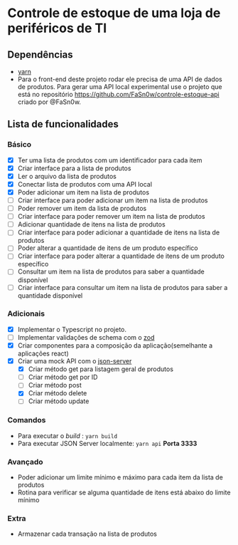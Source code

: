 # Controle de estoque de uma loja de periféricos de TI 

## Dependências
- [yarn](https://yarnpkg.com/)
- Para o front-end deste projeto rodar ele precisa de uma API de dados de produtos. Para gerar uma API local experimental use o projeto que está no repositório https://github.com/FaSn0w/controle-estoque-api criado por @FaSn0w.

## Lista de funcionalidades

### Básico
- [X] Ter uma lista de produtos com um identificador para cada item
- [X] Criar interface para a lista de produtos
- [X] Ler o arquivo da lista de produtos
- [X] Conectar lista de produtos com uma API local
- [X] Poder adicionar um item na lista de produtos
- [ ] Criar interface para poder adicionar um item na lista de produtos
- [ ] Poder remover um item da lista de produtos
- [ ] Criar interface para poder remover um item na lista de produtos
- [ ] Adicionar quantidade de itens na lista de produtos
- [ ] Criar interface para poder adicionar a quantidade de itens na lista de produtos
- [ ] Poder alterar a quantidade de itens de um produto específico
- [ ] Criar interface para poder alterar a quantidade de itens de um produto específico
- [ ] Consultar um item na lista de produtos para saber a quantidade disponível
- [ ] Criar interface para consultar um item na lista de produtos para saber a quantidade disponível

### Adicionais
- [X] Implementar o Typescript no projeto.
- [ ] Implementar validações de schema com o [zod]('https://www.npmjs.com/package/zod#introduction')
- [x] Criar componentes para a composição da aplicação(semelhante a aplicações react)
- [x] Criar uma mock API com o [json-server]('https://www.npmjs.com/package/json-server')
    - [x] Criar método get para listagem geral de produtos
    - [ ] Criar método get por ID
    - [ ] Criar método post
    - [x] Criar método delete
    - [ ] Criar método update

### Comandos
- Para executar o _build_ : `yarn build` 
- Para executar JSON Server localmente: `yarn api` **Porta 3333**
### Avançado
- Poder adicionar um limite mínimo e máximo para cada item da lista de produtos
- Rotina para verificar se alguma quantidade de itens está abaixo do limite mínimo

### Extra
- Armazenar cada transação na lista de produtos
